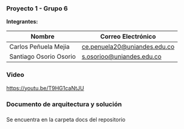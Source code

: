 ### Proyecto 1 - Grupo 6

**Integrantes:**

| Nombre                     | Correo Electrónico                  |
|----------------------------|-------------------------------------|
| Carlos Peñuela Mejia       | ce.penuela20@uniandes.edu.co       |
| Santiago Osorio Osorio     | s.osorioo@uniandes.edu.co          |



### Video

https://youtu.be/T9HG1caNtJU


### Documento de arquitectura y solución
Se encuentra en la carpeta docs del repositorio
